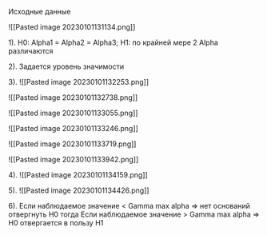 Исходные данные

![[Pasted image 20230101131134.png]]

1). H0: Alpha1 = Alpha2 = Alpha3; H1: по крайней мере 2 Alpha различаются

2). Задается уровень значимости

3). ![[Pasted image 20230101132253.png]]

![[Pasted image 20230101132738.png]]

![[Pasted image 20230101133055.png]]

![[Pasted image 20230101133246.png]]

![[Pasted image 20230101133719.png]]

![[Pasted image 20230101133942.png]]

4). ![[Pasted image 20230101134159.png]]

5). ![[Pasted image 20230101134426.png]]

6). Если наблюдаемое значение < Gamma max alpha => нет оснований отвергнуть H0 тогда 
Если наблюдаемое значение > Gamma max alpha  =>  H0 отвергается в пользу H1 